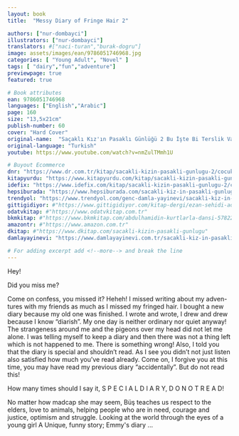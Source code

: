 ```yaml
---
layout: book
title:  "Messy Diary of Fringe Hair 2"

authors: ["nur-dombayci"]
illustrators: ["nur-dombayci"]
translators: #["naci-turan","burak-dogru"]
image: assets/images/ean/9786051746968.jpg
categories: [ "Young Adult", "Novel" ]
tags: [ "dairy","fun","adventure"]
previewpage: true
featured: true

# Book attributes
ean: 9786051746968
languages: ["English","Arabic"]
page: 160
size: "13,5x21cm"
publish-number: 60
cover: "Hard Cover"
original-name:  "Saçaklı Kız'ın Pasaklı Günlüğü 2 Bu İşte Bi Terslik Var!!!"
original-language: "Turkish"
youtube: https://www.youtube.com/watch?v=nmZulTMmh1U

# Buyout Ecommerce
dnr: "https://www.dr.com.tr/kitap/sacakli-kizin-pasakli-gunlugu-2/cocuk-ve-genclik/genclik-10-yas/roman-oyku/urunno=0001893059001"
kitapyurdu: "https://www.kitapyurdu.com/kitap/sacakli-kizin-pasakli-gunlugu-2-/560122.html&filter_name=Sa%C3%A7akl%C4%B1+K%C4%B1z%27%C4%B1n+Pasakl%C4%B1+G%C3%BCnl%C3%BC%C4%9F%C3%BC+2"
idefix: "https://www.idefix.com/kitap/sacakli-kizin-pasakli-gunlugu-2/cocuk-ve-genclik/genclik-10-yas/roman-oyku/urunno=0001893059001"
hepsiburada: "https://www.hepsiburada.com/sacakli-kiz-in-pasakli-gunlugu-2-damla-yayinevi-p-HBV000012ER86"
trendyol: "https://www.trendyol.com/genc-damla-yayinevi/sacakli-kiz-in-pasakli-gunlugu-2-p-54825777"
gittigidiyor: #"https://www.gittigidiyor.com/kitap-dergi/ezan-sehidi-adnan-menderes_pdp_732728793"
odatvkitap: #"https://www.odatvkitap.com.tr"
bkmkitap: #"https://www.bkmkitap.com/abdulhamidin-kurtlarla-dansi-578226"
amazontr: #"https://www.amazon.com.tr"
dkitap: #"https://www.dkitap.com/sacakli-kizin-pasakli-gunlugu"
damlayayinevi: "https://www.damlayayinevi.com.tr/sacakli-kiz-in-pasakli-gunlugu-2-bu-iste-bi-terslik-var"

# For adding excerpt add <!--more--> and break the line
---
```

Hey! 

Did you miss me? 

Come on confess, you missed it? Heheh! I missed writing about my adven- tures with my friends as much as I missed my fringed hair. I bought a new diary because my old one was finished. I wrote and wrote, I drew and drew because I know “diarish”. My one day is neither ordinary nor quiet anyway! The strangeness around me and the pigeons over my head did not let me alone. I was telling myself to keep a diary and then there was not a thing left which is not happened to me. There is something wrong! Also, I told you that the diary is special and shouldn’t read. As I see you didn’t not just listen also satisfied how much you’ve read already. Come on, I forgive you at this time, you may have read my previous diary “accidentally”. But do not read this!

How many times should I say it, S P E C I A L D I A R Y, D O  N O T  R E A D!

No matter how madcap she may seem, Büş teaches us respect to the elders, love to animals, helping people who are in need, courage and justice, optimism and struggle. Looking at the world through the eyes of a young girl A Unique, funny story; Emmy's diary ...
<!--more--> 

